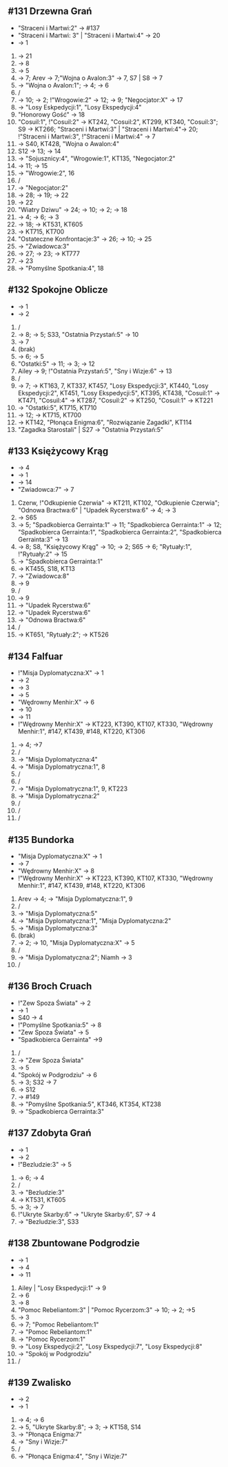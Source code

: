 ## #131 Drzewna Grań
* "Straceni i Martwi:2" -> #137
* "Straceni i Martwi: 3" | "Straceni i Martwi:4" -> 20
* -> 1

1. -> 21
2. -> 8
3. -> 5
4. -> 7; Arev -> 7;"Wojna o Avalon:3" -> 7, S7 | S8 -> 7
5. -> "Wojna o Avalon:1"; -> 4; -> 6
6. /
7. -> 10; -> 2; !"Wrogowie:2" -> 12; -> 9; "Negocjator:X" -> 17
8. -> "Losy Eskpedycji:1", "Losy Ekspedycji:4"
9. "Honorowy Gość" -> 18
10. "Cosuil:1", !"Cosuil:2" -> KT242, "Cosuil:2", KT299, KT340, "Cosuil:3"; S9 -> KT266; "Straceni i Martwi:3" | "Straceni i Martwi:4"-> 20; !"Straceni i Martwi:3", !"Straceni i Martwi:4" -> 7
11. -> S40, KT428, "Wojna o Awalon:4"
12. S12 -> 13; -> 14
13. -> "Sojusznicy:4", "Wrogowie:1", KT135, "Negocjator:2"
14. -> 11; -> 15
15. -> "Wrogowie:2", 16
16. /
17. -> "Negocjator:2"
18. -> 28; -> 19; -> 22
19. -> 22
20. "Wiatry Dziwu" -> 24; -> 10; -> 2; -> 18
21. -> 4; -> 6; -> 3
22. -> 18; -> KT531, KT605
23. -> KT715, KT700
24. "Ostateczne Konfrontacje:3" -> 26; -> 10; -> 25
25. -> "Zwiadowca:3"
26. -> 27; -> 23; -> KT777
27. -> 23
28. -> "Pomyślne Spotkania:4", 18

## #132 Spokojne Oblicze
* -> 1
* -> 2

1. /
2. -> 8; -> 5; S33, "Ostatnia Przystań:5" -> 10
3. -> 7
4. (brak)
5. -> 6; -> 5
6. "Ostatki:5" -> 11; -> 3; -> 12
7. Ailey -> 9; !"Ostatnia Przystań:5", "Sny i Wizje:6" -> 13
8. /
9. -> 7; -> KT163, 7, KT337, KT457, "Losy Ekspedycji:3", KT440, "Losy Ekspedycji:2", KT451, "Losy Ekspedycji:5", KT395, KT438, "Cosuil:1" -> KT471, "Cosuil:4" -> KT287, "Cosuil:2" -> KT250, "Cosuil:1" -> KT221
10. -> "Ostatki:5", KT715, KT710
11. -> 12; -> KT715, KT700
12. -> KT142, "Płonąca Enigma:6", "Rozwiązanie Zagadki", KT114
13. "Zagadka Starostali" | S27 -> "Ostatnia Przystań:5"

## #133 Księżycowy Krąg
* -> 4
* -> 1
* -> 14
* "Zwiadowca:7" -> 7

1. Czerw, !"Odkupienie Czerwia" -> KT211, KT102, "Odkupienie Czerwia"; "Odnowa Bractwa:6" | "Upadek Rycerstwa:6" -> 4; -> 3
2. -> S65
3. -> 5; "Spadkobierca Gerrainta:1" -> 11; "Spadkobierca Gerrainta:1" -> 12; "Spadkobierca Gerrainta:1", "Spadkobierca Gerrainta:2", "Spadkobierca Gerrainta:3" -> 13
4. -> 8; S8, "Księżycowy Krąg" -> 10; -> 2; S65 -> 6; "Rytuały:1", !"Rytuały:2" -> 15
5. -> "Spadkobierca Gerrainta:1"
6. -> KT455, S18, KT13
7. -> "Zwiadowca:8"
8. -> 9
9. /
10. -> 9
11. -> "Upadek Rycerstwa:6"
12. -> "Upadek Rycerstwa:6"
13. -> "Odnowa Bractwa:6"
14. /
15. -> KT651, "Rytuały:2"; -> KT526

## #134 Falfuar
* !"Misja Dyplomatyczna:X" -> 1
* -> 2
* -> 3
* -> 5
* "Wędrowny Menhir:X" -> 6
* -> 10
* -> 11
* !"Wędrowny Menhir:X" -> KT223, KT390, KT107, KT330, "Wędrowny Menhir:1", #147, KT439, #148, KT220, KT306

1. -> 4; ->7
2. /
3. -> "Misja Dyplomatyczna:4"
4. -> "Misja Dyplomatryczna:1", 8
5. /
6. /
7. -> "Misja Dyplomatryczna:1", 9, KT223
8. -> "Misja Dyplomatryczna:2"
9. /
10. /
11. /

## #135 Bundorka
* "Misja Dyplomatyczna:X" -> 1
* -> 7
* "Wędrowny Menhir:X" -> 8
* !"Wędrowny Menhir:X" -> KT223, KT390, KT107, KT330, "Wędrowny Menhir:1", #147, KT439, #148, KT220, KT306

1. Arev -> 4; -> "Misja Dyplomatyczna:1", 9
2. /
3. -> "Misja Dyplomatyczna:5"
4. -> "Misja Dyplomatyczna:1", "Misja Dyplomatyczna:2"
5. -> "Misja Dyplomatyczna:3"
6. (brak)
7. -> 2; -> 10, "Misja Dyplomatyczna:X" -> 5
8. /
9. -> "Misja Dyplomatyczna:2"; Niamh -> 3
10. /

## #136 Broch Cruach
* !"Zew Spoza Świata" -> 2
* -> 1
* S40 -> 4
* !"Pomyślne Spotkania:5" -> 8
* "Zew Spoza Świata" -> 5
* "Spadkobierca Gerrainta" ->9

1. /
2. -> "Zew Spoza Świata"
3. -> 5
4. "Spokój w Podgrodziu" -> 6
5. -> 3; S32 -> 7
6. -> S12
7. -> #149
8. -> "Pomyślne Spotkania:5", KT346, KT354, KT238
9. -> "Spadkobierca Gerrainta:3"

## #137 Zdobyta Grań
* -> 1
* -> 2
* !"Bezludzie:3" -> 5

1. -> 6; -> 4
2. /
3. -> "Bezludzie:3"
4. -> KT531, KT605
5. -> 3; -> 7
6. !"Ukryte Skarby:6" -> "Ukryte Skarby:6", S7 -> 4
7. -> "Bezludzie:3", S33

## #138 Zbuntowane Podgrodzie
* -> 1
* -> 4
* -> 11

1. Ailey | "Losy Ekspedycji:1" -> 9
2. -> 6
3. -> 8
4. "Pomoc Rebeliantom:3" | "Pomoc Rycerzom:3" -> 10; -> 2; ->5
5. -> 3
6. -> 7; "Pomoc Rebeliantom:1"
7. -> "Pomoc Rebeliantom:1"
8. -> "Pomoc Rycerzom:1"
9. -> "Losy Ekspedycji:2", "Losy Ekspedycji:7", "Losy Ekspedycji:8"
10. -> "Spokój w Podgrodziu"
11. /

## #139 Zwalisko
* -> 2
* -> 1

1. -> 4; -> 6
2. -> 5, "Ukryte Skarby:8"; -> 3; -> KT158, S14
3. -> "Płonąca Enigma:7"
4. -> "Sny i Wizje:7"
5. /
6. -> "Płonąca Enigma:4", "Sny i Wizje:7"
